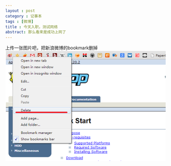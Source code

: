 ```yaml
---
layout : post
category : 记事本
tags : [微博]
title : 今天入职，测试网络
abstract: 那么看来是成功上网了
---
```

上传一张图片吧，把新浪微博的bookmark删掉
<img src="/images/delete.png"></img>